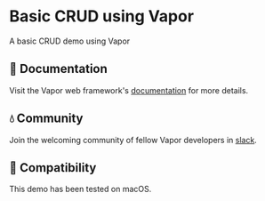 # Basic CRUD using Vapor

A basic CRUD demo using Vapor

## 📖 Documentation

Visit the Vapor web framework's [documentation](http://docs.vapor.codes) for more details.

## 💧 Community

Join the welcoming community of fellow Vapor developers in [slack](http://vapor.team).

## 🔧 Compatibility

This demo has been tested on macOS.
